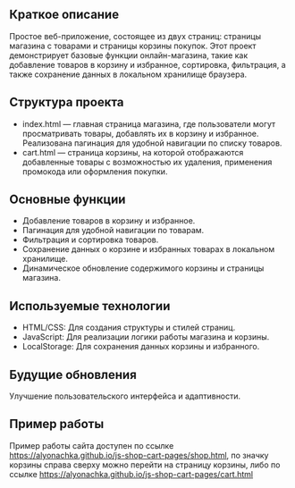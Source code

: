## Краткое описание

Простое веб-приложение, состоящее из двух страниц: страницы магазина с товарами и страницы корзины покупок. Этот проект демонстрирует базовые функции онлайн-магазина, такие как добавление товаров в корзину и избранное, сортировка, фильтрация, а также сохранение данных в локальном хранилище браузера.

## Структура проекта

-   index.html — главная страница магазина, где пользователи могут просматривать товары, добавлять их в корзину и избранное. Реализована пагинация для удобной навигации по списку товаров.
-   cart.html — страница корзины, на которой отображаются добавленные товары с возможностью их удаления, применения промокода или оформления покупки.

## Основные функции

-   Добавление товаров в корзину и избранное.
-   Пагинация для удобной навигации по товарам.
-   Фильтрация и сортировка товаров.
-   Сохранение данных о корзине и избранных товарах в локальном хранилище.
-   Динамическое обновление содержимого корзины и страницы магазина.

## Используемые технологии

-   HTML/CSS: Для создания структуры и стилей страниц.
-   JavaScript: Для реализации логики работы магазина и корзины.
-   LocalStorage: Для сохранения данных корзины и избранного.

## Будущие обновления

Улучшение пользовательского интерфейса и адаптивности.

## Пример работы

Пример работы сайта доступен по ссылке https://alyonachka.github.io/js-shop-cart-pages/shop.html, 
по значку корзины справа сверху можно перейти на страницу корзины, либо по ссылке https://alyonachka.github.io/js-shop-cart-pages/cart.html
